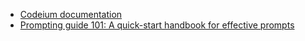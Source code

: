 - [Codeium documentation](https://help.codeium.com/hc/en-us)
- [Prompting guide 101: A quick-start handbook for effective prompts](https://services.google.com/fh/files/misc/gemini-for-google-workspace-prompting-guide-101.pdf)